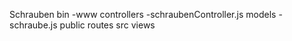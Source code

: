 Schrauben
    bin
        -www
    controllers
        -schraubenController.js
    models
        -schraube.js
    public
    routes
    src
    views
